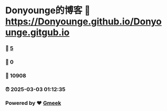 # Donyounge的博客 :link: https://Donyounge.github.io/Donyounge.gitgub.io 
### :page_facing_up: [5](https://Donyounge.github.io/Donyounge.gitgub.io/tag.html) 
### :speech_balloon: 0 
### :hibiscus: 10908 
### :alarm_clock: 2025-03-03 01:12:35 
### Powered by :heart: [Gmeek](https://github.com/Meekdai/Gmeek)
